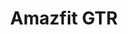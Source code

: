 ---
title: Amazfit GTR
description: Un reloj elegante y clásico que cumplirá todos sus expectativas
image: ./img/GTR.jpg
link: https://es.amazfit.com/gtr.html
price: 140
---